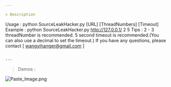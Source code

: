 ```yaml
---

> Description

```
Usage :
        python SourceLeakHacker.py [URL] [ThreadNumbers] [Timeout]
Example :
        python SourceLeakHacker.py http://127.0.0.1/ 2 5
Tips :
        2 - 3 threadNumber is recommended.
        5 second timeout is recommended.(You can also use a decimal to set the timeout.)
        If you have any questions, please contact [ wangyihanger@gmail.com ]
```

---
```


>Demos : 

![Paste_Image.png](http://upload-images.jianshu.io/upload_images/2355077-30574de858402b73.png?imageMogr2/auto-orient/strip%7CimageView2/2/w/1240)
